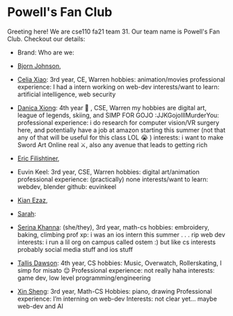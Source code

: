 # Powell's Fan Club
Greeting here! We are cse110 fa21 team 31. Our team name is Powell's Fan Club. Checkout our details:

- Brand: 
Who are we:
 - [Bjorn Johnson](bjorn@lundjohnson.com), 
 - [Celia Xiao](https://github.com/celiaxiao): 3rd year, CE, Warren
    hobbies: animation/movies
    professional experience: I had a intern working on web-dev
    interests/want to learn: artificial intelligence, web security
 - [Danica Xiong](https://github.com/Skarlys): 4th year 👵 , CSE, Warren
    my hobbies are digital art, league of legends, skiing, and SIMP FOR GOJO :JJKGojoIllMurderYou: 
    professional experience: i do research for computer vision/VR surgery here, and potentially have a job at amazon starting this summer (not that any of that will be useful for this class LOL 😭 )
    interests: i want to make Sword Art Online real ⚔️, also any avenue that leads to getting rich
 - [Eric Filishtiner](https://github.com/eric-filishtiner), 
 - Euvin Keel: 3rd year, CSE, Warren
    hobbies: digital art/animation
    professional experience: (practically) none
    interests/want to learn: webdev, blender
    github: euvinkeel 

 - [Kian Ezaz](), 
 - [Sarah](https://github.com/Jianghualu): 
 - [Serina Khanna](https://github.com/helloserina): (she/they), 3rd year, math-cs
    hobbies: embroidery, baking, climbing
    prof xp: i was an ios intern this summer . . . rip web dev
    interests: i run a lil org on campus called ostem :) but like cs interests probably social media stuff and ios stuff 
 - [Tallis Dawson](https://github.com/TallisDawson): 4th year, CS
    hobbies: Music, Overwatch, Rollerskating, I simp for misato 😌 
    Professional experience: not really haha
    interests: game dev, low level programming/engineering
 - [Xin Sheng](https://github.com/XiiinSheng): 3rd year, Math-CS
    Hobbies: piano, drawing
    Professional experience: I’m interning on web-dev
    Interests: not clear yet… maybe web-dev and AI
